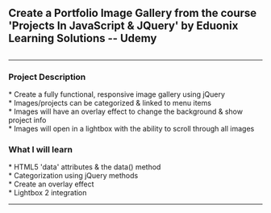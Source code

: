 <h2>Create a Portfolio Image Gallery from the course 'Projects In JavaScript & JQuery' by Eduonix Learning Solutions -- Udemy<h2>
<hr>
<h3>Project Description</h3>
* Create a fully functional, responsive image gallery using jQuery<br>
* Images/projects can be categorized & linked to menu items<br>
* Images will have an overlay effect to change the background & show project info<br>
* Images will open in a lightbox with the ability to scroll through all images<br>

<h3>What I will learn</h3>
* HTML5 'data' attributes & the data() method<br>
* Categorization using jQuery methods<br>
* Create an overlay effect<br>
* Lightbox 2 integration
<hr>
